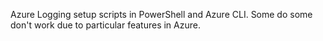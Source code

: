 Azure Logging setup scripts in PowerShell and Azure CLI. Some do some don't work due to particular features in Azure.


